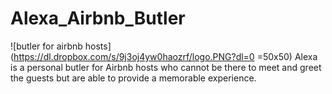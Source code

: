 # Alexa_Airbnb_Butler
![butler for airbnb hosts](https://dl.dropbox.com/s/9j3oj4yw0haozrf/logo.PNG?dl=0 =50x50)
Alexa is a personal butler for Airbnb hosts who cannot be there to meet and greet the guests but are able to provide a memorable experience. 

